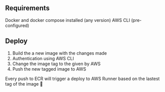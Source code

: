 ## Requirements
Docker and docker compose installed (any version)
AWS CLI (pre-configured)

## Deploy 

1. Build the a new image with the changes made
2. Authentication using AWS CLI
3. Change the image tag to the given by AWS
4. Push the new tagged image to AWS 

Every push to ECR will trigger a deploy to AWS Runner based on the lastest tag of the image 🚀